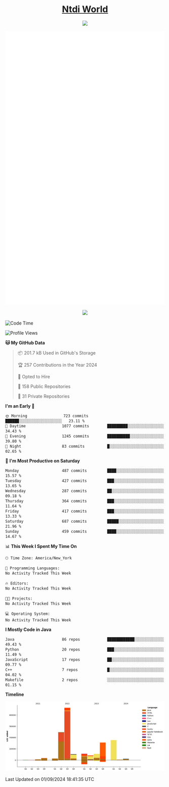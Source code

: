 <h1 align="center"><a href="https://www.ntdi.world">Ntdi World</a></h1>
<p align="center">
  <a href="https://github.com/n-tdi"><img src="https://readme-typing-svg.herokuapp.com?lines=FullStack+Developer;Web+Developer;Open-Source+Enthusiast;Java+Developer;Spigot-API%20Developer;&center=true&width=500&height=50"></a>
</p>

<div align="center">
  <img src="/github-metrics.svg"></img>
  
  <img src="https://komarev.com/ghpvc/?username=n-tdi&color=green"></img>
</div>

<!-- May use later.. idk -->
<!-- <a href="http://www.github.com/n-tdi"><img src="https://github-readme-stats.vercel.app/api?username=n-tdi&show_icons=true&hide=&count_private=true&title_color=0891b2&text_color=ffffff&icon_color=0891b2&bg_color=1c1917&hide_border=true&show_icons=true" alt="n-tdi's GitHub stats" /></a> -->

<!--START_SECTION:waka-->
![Code Time](http://img.shields.io/badge/Code%20Time-324%20hrs%2046%20mins-blue)

![Profile Views](http://img.shields.io/badge/Profile%20Views-5-blue)

**🐱 My GitHub Data** 

> 📦 201.7 kB Used in GitHub's Storage 
 > 
> 🏆 257 Contributions in the Year 2024
 > 
> 💼 Opted to Hire
 > 
> 📜 158 Public Repositories 
 > 
> 🔑 31 Private Repositories 
 > 
**I'm an Early 🐤** 

```text
🌞 Morning                723 commits         ██████░░░░░░░░░░░░░░░░░░░   23.11 % 
🌆 Daytime                1077 commits        █████████░░░░░░░░░░░░░░░░   34.43 % 
🌃 Evening                1245 commits        ██████████░░░░░░░░░░░░░░░   39.80 % 
🌙 Night                  83 commits          █░░░░░░░░░░░░░░░░░░░░░░░░   02.65 % 
```
📅 **I'm Most Productive on Saturday** 

```text
Monday                   487 commits         ████░░░░░░░░░░░░░░░░░░░░░   15.57 % 
Tuesday                  427 commits         ███░░░░░░░░░░░░░░░░░░░░░░   13.65 % 
Wednesday                287 commits         ██░░░░░░░░░░░░░░░░░░░░░░░   09.18 % 
Thursday                 364 commits         ███░░░░░░░░░░░░░░░░░░░░░░   11.64 % 
Friday                   417 commits         ███░░░░░░░░░░░░░░░░░░░░░░   13.33 % 
Saturday                 687 commits         █████░░░░░░░░░░░░░░░░░░░░   21.96 % 
Sunday                   459 commits         ████░░░░░░░░░░░░░░░░░░░░░   14.67 % 
```


📊 **This Week I Spent My Time On** 

```text
🕑︎ Time Zone: America/New_York

💬 Programming Languages: 
No Activity Tracked This Week

🔥 Editors: 
No Activity Tracked This Week

🐱‍💻 Projects: 
No Activity Tracked This Week

💻 Operating System: 
No Activity Tracked This Week
```

**I Mostly Code in Java** 

```text
Java                     86 repos            ████████████░░░░░░░░░░░░░   49.43 % 
Python                   20 repos            ███░░░░░░░░░░░░░░░░░░░░░░   11.49 % 
JavaScript               17 repos            ██░░░░░░░░░░░░░░░░░░░░░░░   09.77 % 
C++                      7 repos             █░░░░░░░░░░░░░░░░░░░░░░░░   04.02 % 
Makefile                 2 repos             ░░░░░░░░░░░░░░░░░░░░░░░░░   01.15 % 
```



**Timeline**

![Lines of Code chart](https://raw.githubusercontent.com/n-tdi/n-tdi/main/assets/bar_graph.png)


 Last Updated on 01/09/2024 18:41:35 UTC
<!--END_SECTION:waka-->
